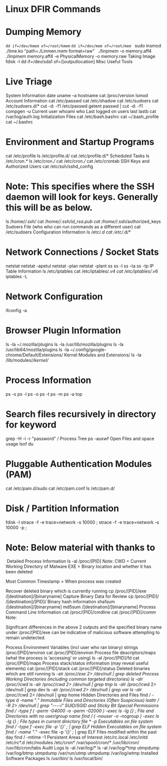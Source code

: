 # Linux DFIR Commands



# Dumping Memory


`dd if=/dev/kmem of=/root/kmem`
`dd if=/dev/mem of=/root/mem`
​
​
sudo insmod ./lime.ko "path=./Linmen.mem format=raw"
​
​
./linpmem -o memory.aff4
./linpmem memory.aff4 -e PhysicalMemory -o memory.raw
Taking Image
fdisk -l
dd if=/dev/sda1 of=/[outputlocation]
Misc Useful Tools

# Live Triage

System Information
date
uname –a
hostname
cat /proc/version
lsmod
Account Information
cat /etc/passwd
cat /etc/shadow
cat /etc/sudoers
cat /etc/sudoers.d/*
cut -d: -f1 /etc/passwd
getent passwd | cut -d: -f1
compgen -u
Current user
whoami
who
Last logged on users
last
lastb
cat /var/log/auth.log
Initialization Files
cat /etc/bash.bashrc
cat ~/.bash_profile 
cat ~/.bashrc 


# Environment and Startup Programs

cat /etc/profile
ls /etc/profile.d/
cat /etc/profile.d/*
Scheduled Tasks
ls /etc/cron.*
ls /etc/cron.*/*
cat /etc/cron.*/*
cat /etc/crontab
SSH Keys and Authorized Users
cat /etc/ssh/sshd_config


# Note: This specifies where the SSH daemon will look for keys. Generally this will be as below.
ls /home/*/.ssh/*
cat /home/*/.ssh/id_rsa.pub
cat /home/*/.ssh/authorized_keys
Sudoers File (who who can run commands as a different user)
cat /etc/sudoers
Configuration Information
ls /etc/*.d
cat /etc/*.d/*

# Network Connections / Socket Stats

netstat
netstat -apetul
netstat -plan
netstat -plant
ss
ss -l
ss -ta
ss -tp
IP Table Information
ls /etc/iptables
cat /etc/iptables/*.v4
cat /etc/iptables/*.v6
iptables -L

# Network Configuration
ifconfig -a

# Browser Plugin Information
ls -la ~/.mozilla/plugins
ls -la /usr/lib/mozilla/plugins
ls -la /usr/lib64/mozilla/plugins
ls -la ~/.config/google-chrome/Default/Extensions/
Kernel Modules and Extensions/
ls -la /lib/modules/*/kernel/*

# Process Information
ps -s
ps -l
ps -o
ps -t
ps -m
ps -a
top


# Search files recursively in directory for keyword

grep -H -i -r "password" /
Process Tree
ps -auxwf
Open Files and space usage
lsof
du

# Pluggable Authentication Modules (PAM)
cat /etc/pam.d/sudo
cat /etc/pam.conf
ls /etc/pam.d/


# Disk / Partition Information
fdisk -l​
strace -f -e trace=network -s 10000 <PROCESS WITH ARGUMENTS>;
strace -f -e trace=network -s 10000 -p <PID>;

# Note: Below material with thanks to 
​
Detailed Process Information
ls -al /proc/[PID]
Note:
CWD = Current Working Directory of Malware
EXE = Binary location and whether it has been deleted

Most Common Timestamp = When process was created

Recover deleted binary which is currently running
cp /proc/[PID]/exe /[destination]/[binaryname]
Capture Binary Data for Review
cp /proc/[PID]/ /[destination]/[PID]/
Binary hash information
sha1sum /[destination]/[binaryname]
md5sum /[destination]/[binaryname]
Process Command Line Information
cat /proc/[PID]/cmdline
cat /proc/[PID]/comm
Note:

Significant differences in the above 2 outputs and the specified binary name under /proc/[PID]/exe can be indicative of malicious software attempting to remain undetected.

Process Environment Variables (incl user who ran binary)
strings /proc/[PID]/environ
cat /proc/[PID]/environ
Process file descriptors/maps (what the process is ‘accessing’ or using)
ls -al /proc/[PID]/fd
cat /proc/[PID]/maps
Process stack/status information (may reveal useful elements)
cat /proc/[PID]/stack
cat /proc/[PID]/status
Deleted binaries which are still running
ls -alr /proc/*/exe 2> /dev/null |  grep deleted
Process Working Directories (including common targeted directories)
ls -alr /proc/*/cwd
ls -alr /proc/*/cwd 2> /dev/null | grep tmp
ls -alr /proc/*/cwd 2> /dev/null | grep dev
ls -alr /proc/*/cwd 2> /dev/null | grep var
ls -alr /proc/*/cwd 2> /dev/null | grep home
Hidden Directories and Files
find / -type d -name ".*"
Immutable Files and Directories (Often Suspicious)
lsattr / -R 2> /dev/null | grep "\----i"
SUID/SGID and Sticky Bit Special Permissions
find / -type f \( -perm -04000 -o -perm -02000 \) -exec ls -lg {} \;
File and Directories with no user/group name
find / \( -nouser -o -nogroup \) -exec ls -lg  {} \;
File types in current directory
file * -p
Executables on file system
find / -type f -exec file -p '{}' \; |  grep ELF
Hidden Executables on file system
find / -name ".*" -exec file -p '{}' \; | grep ELF
Files modified within the past day
find / -mtime -1
Persistent Areas of Interest
/etc/rc.local
/etc/initd
/etc/rc*.d
/etc/modules
/etc/cron*
/var/spool/cron/*
/usr/lib/cron/
/usr/lib/cron/tabs
Audit Logs
ls -al /var/log/*
ls -al /var/log/*tmp
utmpdump /var/log/btmp
utmpdump /var/run/utmp
utmpdump /var/log/wtmp
Installed Software Packages
ls /usr/bin/
ls /usr/local/bin/
